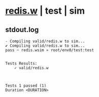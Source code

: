 # [redis.w](../../../../examples/tests/valid/redis.w) | test | sim

## stdout.log
```log
- Compiling valid/redis.w to sim...
✔ Compiling valid/redis.w to sim...
pass ─ redis.wsim » root/env0/test:test
 

Tests Results:
    ✓ valid/redis.w



Tests 1 passed (1) 
Duration <DURATION>

```

